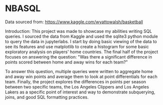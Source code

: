 # NBASQL
Data sourced from: https://www.kaggle.com/wyattowalsh/basketball

Introduction:
This project was made to showcase my abilities writing SQL queries. I sourced the data from Kaggle and used the sqlite3 python module to query the data in jupyterlabs. I start by doing basic viewing of the data to see its features and use matplotlib to create a histogram for some basic exploratory analysis on players' home countries. The final half of the project focuses on answering the question: "Was there a significant difference in points scored between home and away wins for each team?"

To answer this question, multiple queries were written to aggregate home and away win points and average them to look at point differentials for each team. Finally, the project explores the differences in points per season between two specific teams, the Los Angeles Clippers and Los Angeles Lakers as a specific point of interest and way to demonstrate subquerying, joins, and good SQL formatting practices.
